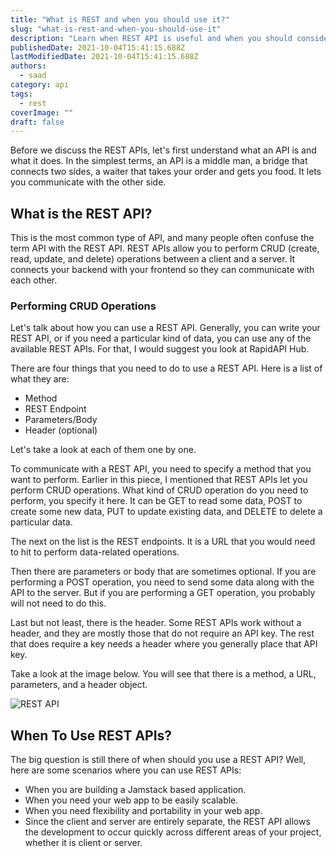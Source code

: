 ```yaml
---
title: "What is REST and when you should use it?"
slug: "what-is-rest-and-when-you-should-use-it"
description: "Learn when REST API is useful and when you should consider using it."
publishedDate: 2021-10-04T15:41:15.688Z
lastModifiedDate: 2021-10-04T15:41:15.688Z
authors:
  - saad
category: api
tags:
  - rest
coverImage: ""
draft: false
---
```


<Lead>
  Before we discuss the REST APIs, let's first understand what an API is and what it does. In the simplest terms, an API is a middle man, a bridge that connects two sides, a waiter that takes your order and gets you food. It lets you communicate with the other side.
</Lead>

## What is the REST API?

This is the most common type of API, and many people often confuse the term API with the REST API. REST APIs allow you to perform CRUD (create, read, update, and delete) operations between a client and a server. It connects your backend with your frontend so they can communicate with each other.

### Performing CRUD Operations

Let's talk about how you can use a REST API. Generally, you can write your REST API, or if you need a particular kind of data, you can use any of the available REST APIs. For that, I would suggest you look at RapidAPI Hub.

There are four things that you need to do to use a REST API. Here is a list of what they are:

- Method
- REST Endpoint
- Parameters/Body
- Header (optional)

Let's take a look at each of them one by one.

To communicate with a REST API, you need to specify a method that you want to perform. Earlier in this piece, I mentioned that REST APIs let you perform CRUD operations. What kind of CRUD operation do you need to perform, you specify it here. It can be GET to read some data, POST to create some new data, PUT to update existing data, and DELETE to delete a particular data.

The next on the list is the REST endpoints. It is a URL that you would need to hit to perform data-related operations.

Then there are parameters or body that are sometimes optional. If you are performing a POST operation, you need to send some data along with the API to the server. But if you are performing a GET operation, you probably will not need to do this.

Last but not least, there is the header. Some REST APIs work without a header, and they are mostly those that do not require an API key. The rest that does require a key needs a header where you generally place that API key.

Take a look at the image below. You will see that there is a method, a URL, parameters, and a header object.

![REST API](https://raw.githubusercontent.com/RapidAPI/DevRel-Stack-Data/dev/guides/posts/saad/what-is-rest-and-when-you-should-use-it/images/1.png)

## When To Use REST APIs?

The big question is still there of when should you use a REST API? Well, here are some scenarios where you can use REST APIs:

- When you are building a Jamstack based application.
- When you need your web app to be easily scalable.
- When you need flexibility and portability in your web app.
- Since the client and server are entirely separate, the REST API allows the development to occur quickly across different areas of your project, whether it is client or server.
